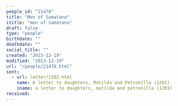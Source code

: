 ```yaml
---
people_id: "21478"
title: "Men of Samatano"
ititle: "men of samatano"
draft: false
type: "people"
birthdate: ""
deathdate: ""
social_title: ""
created: "2013-12-19"
modified: "2013-12-19"
url: "/people/21478.html"
sent:
  - url: letter/1302.html
    name: A letter to daughters, Matilda and Petronilla (1201)
    iname: a letter to daughters, matilda and petronilla (1201)
received:
---
```

